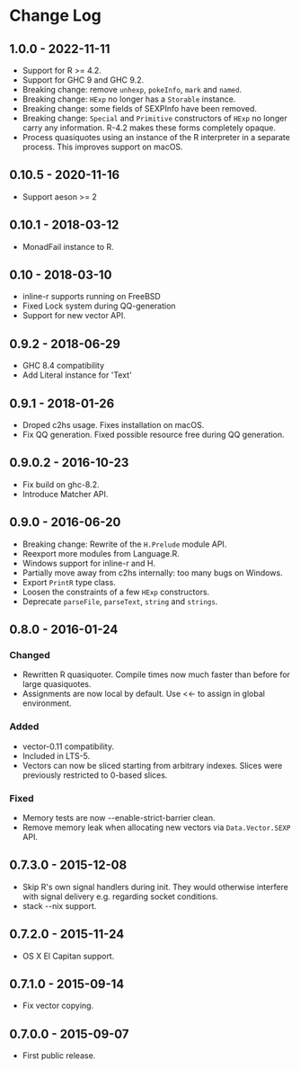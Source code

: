 # Change Log

## 1.0.0 - 2022-11-11
* Support for R >= 4.2.
* Support for GHC 9 and GHC 9.2.
* Breaking change: remove `unhexp`, `pokeInfo`, `mark` and `named`.
* Breaking change: `HExp` no longer has a `Storable` instance.
* Breaking change: some fields of SEXPInfo have been removed.
* Breaking change: `Special` and `Primitive` constructors of `HExp` no
  longer carry any information. R-4.2 makes these forms completely
  opaque.
* Process quasiquotes using an instance of the R interpreter in
  a separate process. This improves support on macOS.

## 0.10.5 - 2020-11-16
* Support aeson >= 2

## 0.10.1 - 2018-03-12
* MonadFail instance to R.

## 0.10 - 2018-03-10
* inline-r supports running on FreeBSD
* Fixed Lock system during QQ-generation
* Support for new vector API.

## 0.9.2 - 2018-06-29
* GHC 8.4 compatibility
* Add Literal instance for 'Text'

## 0.9.1 - 2018-01-26
* Droped c2hs usage. Fixes installation on macOS.
* Fix QQ generation. Fixed possible resource free during QQ generation.

## 0.9.0.2 - 2016-10-23
* Fix build on ghc-8.2.
* Introduce Matcher API.

## 0.9.0 - 2016-06-20

* Breaking change: Rewrite of the `H.Prelude` module API.
* Reexport more modules from Language.R.
* Windows support for inline-r and H.
* Partially move away from c2hs internally: too many bugs on Windows.
* Export `PrintR` type class.
* Loosen the constraints of a few `HExp` constructors.
* Deprecate `parseFile`, `parseText`, `string` and `strings`.

## 0.8.0 - 2016-01-24

### Changed

* Rewritten R quasiquoter. Compile times now much faster than before
  for large quasiquotes.
* Assignments are now local by default. Use <<- to assign in global
  environment.

### Added

* vector-0.11 compatibility.
* Included in LTS-5.
* Vectors can now be sliced starting from arbitrary indexes. Slices
  were previously restricted to 0-based slices.

### Fixed

* Memory tests are now --enable-strict-barrier clean.
* Remove memory leak when allocating new vectors via
  `Data.Vector.SEXP` API.

## 0.7.3.0 - 2015-12-08

* Skip R's own signal handlers during init. They would otherwise
  interfere with signal delivery e.g. regarding socket conditions.
* stack --nix support.

## 0.7.2.0 - 2015-11-24

* OS X El Capitan support.

## 0.7.1.0 - 2015-09-14

* Fix vector copying.

## 0.7.0.0 - 2015-09-07

* First public release.
